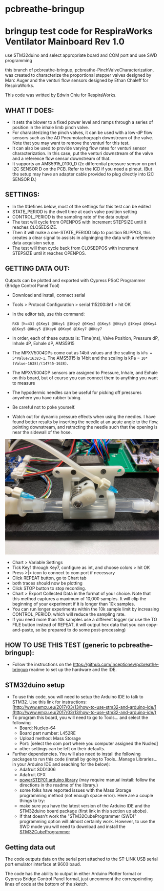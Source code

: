 # pcbreathe-bringup
# bringup test code for RespiraWorks Ventilator Mainboard Rev 1.0
use STM32duino and select appropriate board and COM port and use SWD programming

this branch of pcbreathe-bringup, pcbreathe-PinchValveCharacterization, was created to characterize the proportional stepper valves designed by Marc Auger and the venturi flow sensors designed by Ethan Chaleff for RespiraWorks.

This code was writted by Edwin Chiu for RespiraWorks.

## WHAT IT DOES:
* It sets the blower to a fixed power level and ramps through a series of position in the inhale limb pinch valve.
* For characterizing the pinch valves, it can be used with a low-dP flow sensors such as the AD Pneumotachograph downstream of the valve.  Note that you may want to remove the venturi for this test.
* It can also be used to provide varying flow rates for venturi sensor characterization.  In this case, put the venturi downstream of the valve and a reference flow sensor downstream of that.
* It supports an AMS5915_0100_D i2c differential pressure sensor on port I2C SENSOR D on the PCB.  Refer to the ICD if you need a pinout. (But the setup may have an adapter cable provided to plug directly into I2C SENSOR D.)

## SETTINGS:
* In the #defines below, most of the settings for this test can be edited
* STATE_PERIOD is the dwell time at each valve position setting
* CONTROL_PERIOD is the sampling rate of the data output
* The test will cycle from OPENPOS with increment STEPSIZE until it reaches CLOSEDSIZE.
* Then it will make a one-STATE_PERIOD blip to position BLIPPOS, this creates a clear signal to assists in aligninging the data with a reference data acquision setup.
* The test will then cycle back from CLOSEDPOS with increment STEPSIZE until it reaches OPENPOS.

## GETTING DATA OUT:
Outputs can be plotted and exported with Cypress PSoC Programmer (Bridge Control Panel Tool)
* Download and install, connect serial
* Tools > Protocol Configuration > serial 115200:8n1 > hit OK
* In the editor tab, use this command:

    ```RX8 [h=43] @1Key1 @0Key1 @1Key2 @0Key2 @1Key3 @0Key3 @1Key4 @0Key4 @1Key5 @0Key5 @1Key6 @0Key6 @1Key7 @0Key7```
* In order, each of these outputs is: Time(ms), Valve Position, Pressure dP, Inhale dP, Exhale dP, AMS5915
* The MPXV5004DPs come out as 14bit values and the scaling is ```kPa = 5*Value/16383-1```.  The AMS5915 is 14bit and the scaling is kPa = ```10*(Value-1638)/(14745-1638)```.
* The MPXV5004DP sensors are assigned to Pressure, Inhale, and Exhale on this board, but of course you can connect them to anything you want to measure
* The hypodermic needles can be useful for picking off pressures anywhere you have rubber tubing.
* Be careful not to poke yourself.
* Watch out for dynamic pressure effects when using the needles.  I have found better results by inserting the needle at an acute angle to the flow, pointing downstream, and retracting the needle such that the opening is near the sidewall of the hose.

![hypodermic needle pickoff](needle_pressure_pickoff.jpg)
* Chart > Variable Settings
* Tick Key1 through Key7, configure as int, and choose colors > hit OK
* Press >|< icon to connect to com port if necessary
* Click REPEAT button, go to Chart tab  
* both traces should now be plotting
* Click STOP button to stop recording.
* Chart > Export Collected Data in the format of your choice.  Note that this method captures a maximum of 10,000 samples.  It will clip the beginning of your experiment if it is longer than 10k samples.
* You can run longer experiments within the 10k sample limit by increasing CONTROL_PERIOD, which will reduce the sampling rate.
* If you need more than 10k samples use a different logger (or use the TO FILE button instead of REPEAT, it will output hex data that you can copy-and-paste, so be prepared to do some post-processing)

## HOW TO USE THIS TEST (generic to pcbreathe-bringup):
* Follow the instructions on the https://github.com/inceptionev/pcbreathe-bringup readme to set up the hardware and the IDE.
    

## STM32duino setup
* To use this code, you will need to setup the Arduino IDE to talk to STM32.  Use this link for instructions: [http://www.emcu.eu/2017/03/13/how-to-use-stm32-and-arduino-ide/](http://www.emcu.eu/2017/03/13/how-to-use-stm32-and-arduino-ide/) 
* To program this board, you will need to go to Tools... and select the following
    * Board: Nucleo-64
    * Board part number: L452RE
    * Upload method: Mass Storage
    * Port: [select the com port where you computer assigned the Nucleo]
    * other settings can be left on their defaults.
* Further dependencies.  You will also need to install the following packages to run this code (install by going to Tools...Manage Libraries... in your Arduino IDE and seaching for the below):
  * Adafruit SDD1306
  * Adafruit GFX
  * [powerSTEP01 arduino library](https://github.com/Megunolink/powerSTEP01_Arduino_Library) (may require manual install: follow the directions in the readme of the library.) 
  * some folks have reported issues with the Mass Storage programming method (not enough space error).  Here are a couple things to try:
  * make sure you have the latest version of the Arduino IDE and the STM32duino board package (first link in this section up abobe).
  * If that doesn't work the "STM32CubeProgrammer (SWD)" programming option will almost certainly work.  However, to use the SWD mode you will need to download and install the [STM32CubeProgrammer](https://www.st.com/content/st_com/en/products/development-tools/software-development-tools/stm32-software-development-tools/stm32-programmers/stm32cubeprog.html#overview)


## Getting data out
The code outputs data on the serial port attached to the ST-LINK USB serial port emulator interface at 9600 baud.

The code has the ability to output in either Arduino Plotter format or Cypress Bridge Control Panel formal, just uncomment the correspoinding lines of code at the bottom of the sketch.
